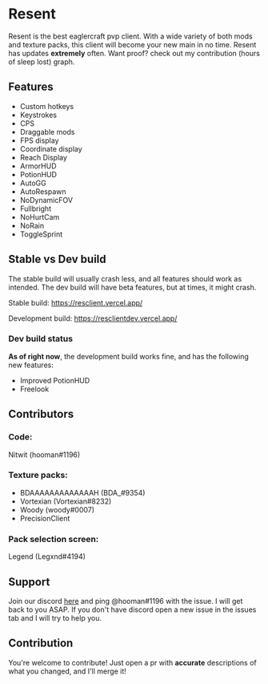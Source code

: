 # Resent

Resent is the best eaglercraft pvp client. With a wide variety of both mods and texture packs, this client will become your new main in no time. Resent has updates **extremely** often. Want proof? check out my contribution (hours of sleep lost) graph.

## Features

* Custom hotkeys
* Keystrokes
* CPS
* Draggable mods
* FPS display
* Coordinate display
* Reach Display
* ArmorHUD
* PotionHUD
* AutoGG
* AutoRespawn
* NoDynamicFOV
* Fullbright
* NoHurtCam
* NoRain
* ToggleSprint

## Stable vs Dev build

The stable build will usually crash less, and all features should work as intended. The dev build will have beta features, but at times, it might crash.

Stable build: https://resclient.vercel.app/

Development build: https://resclientdev.vercel.app/

### Dev build status

**As of right now**, the development build works fine, and has the following new features:

* Improved PotionHUD
* Freelook

## Contributors

### Code:

Nitwit (hooman#1196)

### Texture packs: 

* BDAAAAAAAAAAAAAH (BDA_#9354) 
* Vortexian (Vortexian#8232)
* Woody (woody#0007)
* PrecisionClient

### Pack selection screen:

Legend (Legxnd#4194)

## Support

Join our discord [here](https://discord.gg/CwU8pnbRMz) and ping @hooman#1196 with the issue. I will get back to you ASAP. If you don't have discord open a new issue in the issues tab and I will try to help you.

## Contribution

You're welcome to contribute! Just open a pr with **accurate** descriptions of what you changed, and I'll merge it!
